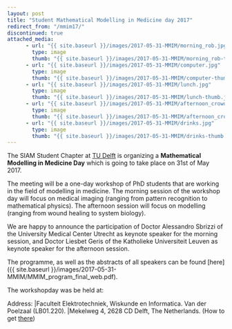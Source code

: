 ```yaml
---
layout: post
title: "Student Mathematical Modelling in Medicine day 2017"
redirect_from: "/mmim17/"
discontinued: true
attached_media:
      - url: "{{ site.baseurl }}/images/2017-05-31-MMIM/morning_rob.jpg"
        type: image
        thumb: "{{ site.baseurl }}/images/2017-05-31-MMIM/morning_rob-thumb.jpg"
      - url: "{{ site.baseurl }}/images/2017-05-31-MMIM/computer.jpg"
        type: image
        thumb: "{{ site.baseurl }}/images/2017-05-31-MMIM/computer-thumb.jpg"
      - url: "{{ site.baseurl }}/images/2017-05-31-MMIM/lunch.jpg"
        type: image
        thumb: "{{ site.baseurl }}/images/2017-05-31-MMIM/lunch-thumb.jpg"
      - url: "{{ site.baseurl }}/images/2017-05-31-MMIM/afternoon_crowd.jpg"
        type: image
        thumb: "{{ site.baseurl }}/images/2017-05-31-MMIM/afternoon_crowd-thumb.jpg"
      - url: "{{ site.baseurl }}/images/2017-05-31-MMIM/drinks.jpg"
        type: image
        thumb: "{{ site.baseurl }}/images/2017-05-31-MMIM/drinks-thumb.jpg"
---
```


The SIAM Student Chapter at [TU Delft] is organizing a **Mathematical Modelling in Medicine Day** which is going to take place on 31st of May 2017.

The meeting will be a one-day workshop of PhD students that are working in the field of modelling in medicine. The morning session of the workshop day will focus on medical imaging (ranging from pattern recognition to mathematical physics). The afternoon session will focus on modelling (ranging from wound healing to system biology).

We are happy to announce the participation of Doctor Alessandro Sbrizzi of the University Medical Center Utrecht as keynote speaker for the morning session, and Doctor Liesbet Geris of the Katholieke Universiteit Leuven as keynote speaker for the afternoon session.

The programme, as well as the abstracts of all speakers can be found [here]({{ site.baseurl }}/images/2017-05-31-MMIM/MMIM_program_final_web.pdf).

The workshopday was be held at:

Address: |Faculteit Elektrotechniek, Wiskunde en Informatica. Van der Poelzaal (LB01.220).
         |Mekelweg 4, 2628 CD  Delft, The Netherlands. (How to get [there])

[mail sscdelft]: mailto:SIAMSC-EWI@tudelft.nl
[there]: http://www.ewi.tudelft.nl/en/the-faculty/contact/
[TU Delft]: http://tudelft.nl/
[Alessandro Sbrizzi]: https://www.linkedin.com/in/alessandro-sbrizzi-b444507/?ppe=1
[Liesbet Geris]: https://www.kuleuven.be/wieiswie/nl/person/00035945
[Jiao Chen]: http://www.ewi.tudelft.nl/over-de-faculteit/afdelingen/toegepaste-wiskunde/numerieke-wiskunde/mensen/phd-studenten/j-chen/
[Kirsten Koolstra]: https://www.lumc.nl/org/radiologie/medewerkers/kkoolstra
[Jeroen van Gemert]: http://cas.tudelft.nl/People/bio.php?id=336
[Lisanne Rens]: https://www.cwi.nl/people/2672
[Anna Kruseman]: https://www.staff.science.uu.nl/~3475778/
[Esmée Vendel]: https://www.universiteitleiden.nl/medewerkers/esmee-vendel
[Anja Rüten-Budde]: https://www.universiteitleiden.nl/en/staffmembers/1/anja-ruten-budde
[Richard Beck]: https://www.universiteitleiden.nl/medewerkers/richard-beck#tab-1
[form]: https://goo.gl/v56n6s